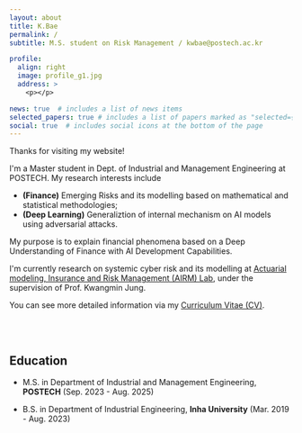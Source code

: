 ```yaml
---
layout: about
title: K.Bae
permalink: /
subtitle: M.S. student on Risk Management / kwbae@postech.ac.kr

profile:
  align: right
  image: profile_g1.jpg
  address: >
    <p></p>

news: true  # includes a list of news items
selected_papers: true # includes a list of papers marked as "selected={true}"
social: true  # includes social icons at the bottom of the page
---
```

Thanks for visiting my website! 

I'm a Master student in Dept. of Industrial and Management Engineering at POSTECH. My research interests include 

- **(Finance)** Emerging Risks and its modelling based on mathematical and statistical methodologies;
- **(Deep Learning)** Generaliztion of internal mechanism on AI models using adversarial attacks.

My purpose is to explain financial phenomena based on a Deep Understanding of Finance with AI Development Capabilities. 

I'm currently research on systemic cyber risk and its modelling at [Actuarial modeling, Insurance and Risk Management (AIRM) Lab](https://airm.postech.ac.kr/), under the supervision of Prof. Kwangmin Jung.

You can see more detailed information via my [Curriculum Vitae (CV)](../assets/pdf/CV_KBae.pdf).

<br>
<br>


## Education
- M.S. in Department of Industrial and Management Engineering, **POSTECH** (Sep. 2023 - Aug. 2025)
  
- B.S. in Department of Industrial Engineering, **Inha University** (Mar. 2019 - Aug. 2023)


<br>
